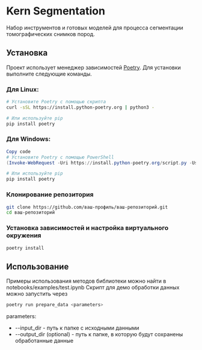 # Kern Segmentation

Набор инструментов и готовых моделей для процесса сегментации томографических снимков пород.

## Установка
Проект использует менеджер зависимостей [Poetry](https://python-poetry.org/). Для установки выполните следующие команды.

### Для Linux:

```bash
# Установите Poetry с помощью скрипта
curl -sSL https://install.python-poetry.org | python3 -

# Или используйте pip
pip install poetry
```

### Для Windows:
```powershell
Copy code
# Установите Poetry с помощью PowerShell
(Invoke-WebRequest -Uri https://install.python-poetry.org/script.py -UseBasicParsing).Content | python -

# Или используйте pip
pip install poetry
```

### Клонирование репозитория
```bash
git clone https://github.com/ваш-профиль/ваш-репозиторий.git
cd ваш-репозиторий
```

### Установка зависимостей и настройка виртуального окружения
```bash
poetry install
```

## Использование
Примеры использования методов библиотеки можно найти в notebooks/examples/test.ipynb
Скрипт для демо обработки данных можно запустить через
```bash
poetry run prepare_data <parameters>
```
parameters:
- --input_dir - путь к папке с исходными данными
- --output_dir (optional) - путь к папке, в которую будут сохранены обработанные данные
